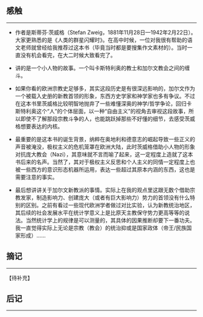 ## 感触
-----

- 作者是斯蒂芬·茨威格（Stefan Zweig，1881年11月28日—1942年2月22日）。大家更熟悉的是《人类的群星闪耀时》。在高中时候，一位对我很有帮助的语文老师就曾经给我推荐过这本书（毕竟当时都是要搜集作文素材的）。当时一直没有机会看完，在大二时候大致看完了。

- 讲的是一个小人物的故事。一个叫卡斯特利奥的教士和加尔文教会之间的缠斗。
- 如果你看的欧洲宗教史足够多，其实这段历史是有很深远影响的，加尔文作为一个被载入史册的新教首领的形象，东西方史学家和神学家也多有争议。不过在这本书里茨威格比较明智地抛弃了一些难懂深奥的神学/哲学争论，回归卡斯特利奥这个“人”的个体层面，以一种“自由主义”的视角去审视这段故事，所以即使不了解那段宗教斗争的人，也能跳跃掉那些不好懂的细节，去感受茨威格想要表达的内核。

- 最重要的是这本书的诞生背景，纳粹在奥地利和德意志的崛起导致一些正义的声音被淹没，极权主义的危机笼罩在欧洲大陆，此时茨威格借助小人物的形象对抗庞大教会（Nazi），其意味就不言而喻了起来，这一定程度上造就了这本书后来的名声。当然了，其对于极权主义反思和个人主义的同情一定程度上也被一些西方的意识形态机器所运用，表达一些超过其原本内涵的东西，这也是需要注意的事实。

- 最后想讲讲关于加尔文新教派的事情。实际上在我的观点里这跟无数个借助宗教发家，制造影响力、创建庞大（或者有巨大影响力）势力的首领没有什么特别的区别。之前有看过一些现代欧洲学者做过对比实验，认为新教统治地区，其后续的社会发展水平在统计学意义上是比原天主教保守势力更高等等的说法。当然统计学上的规律是可以测量的，其具体的因果推断却要下一番功夫。我一直觉得实际上无论是宗教（教会）的统治抑或是国家政体（帝王/民族国家形成）……


## 摘记
-----

【待补充】


## 后记
-----